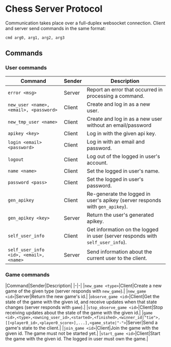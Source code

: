 # Chess Server Protocol

Communication takes place over a full-duplex websocket connection. Client and server send commands in the same format:
```
cmd arg0, arg1, arg2, arg3
```

## Commands
### User commands
|Command|Sender|Description|
-|-|-
|`error <msg>`|Server|Report an error that occurred in processing a command.|
|`new_user <name>, <email>, <password>`|Client|Create and log in as a new user.|
|`new_tmp_user <name>`|Client|Create and log in as a new user without an email/password|
|`apikey <key>`|Client|Log in with the given api key.|
|`login <email> <password>`|Client|Log in with an email and password.|
|`logout`|Client|Log out of the logged in user's account.|
|`name <name>`|Client|Set the logged in user's name.|
|`password <pass>`|Client|Set the logged in user's password.|
|`gen_apikey`|Client|Re-generate the logged in user's apikey (server responds with `gen_apikey`).|
|`gen_apikey <key>`|Server|Return the user's generated apikey.|
|`self_user_info`|Client|Get information on the logged in user (server responds with `self_user_info`).|
|`self_user_info <id>, <email>, <name>`|Server|Send information about the current user to the client.|
### Game commands
|Command|Sender|Description|
|-|-|
|`new_game <type>`|Client|Create a new game of the given type (server responds with `new_game`).|
|`new_game <id>`|Server|Return the new game's id.|
|`observe_game <id>`|Client|Get the state of the game with the given id, and receive updates when that state changes (server responds with `game`).|
|`stop_observe_game <id>`|Client|Stop receiving updates about the state of the game with the given id.|
|`game <id>,<type>,<owning_user_id>,<started>,<finished>,<winner_id|"tie">,[[<player0_id>,<player0_score>],...],<game_state|"-">`|Server|Send a game's state to the client.|
|`join_game <id>`|Client|Join the game with the given id. The game must not be started yet.|
|`start_game <id>`|Client|Start the game with the given id. The logged in user must own the game.|
